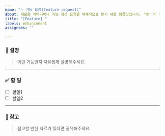 ```yaml
---
name: "✨ 기능 요청(feature request)"
about: 새로운 아이디어나 기능 개선 요청을 체계적으로 받기 위한 템플릿입니다. '왜' 이 기능이 필요한지에 집중하도록 유도합니다.
title: "[Feature] "
labels: enhancement
assignees: ''

---
```


### 📝 설명
> 어떤 기능인지 자유롭게 설명해주세요.

---
### ✅ 할 일
- [ ] 할일1
- [ ] 할일2

---
### 🔗 참고
> 참고할 만한 자료가 있다면 공유해주세요.
